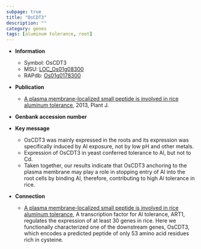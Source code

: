 ```yaml
---
subpage: true
title: "OsCDT3"
description: ""
category: genes
tags: [aluminum tolerance, root]
---
```


* **Information**  
    + Symbol: OsCDT3  
    + MSU: [LOC_Os01g08300](http://rice.plantbiology.msu.edu/cgi-bin/ORF_infopage.cgi?orf=LOC_Os01g08300)  
    + RAPdb: [Os01g0178300](http://rapdb.dna.affrc.go.jp/viewer/gbrowse_details/irgsp1?name=Os01g0178300)  

* **Publication**  
    + [A plasma membrane-localized small peptide is involved in rice aluminum tolerance](http://www.ncbi.nlm.nih.gov/pubmed?term=A+plasma+membrane-localized+small+peptide+is+involved+in+rice+aluminum+tolerance%5BTitle%5D), 2013, Plant J.

* **Genbank accession number**  

* **Key message**  
    + OsCDT3 was mainly expressed in the roots and its expression was specifically induced by Al exposure, not by low pH and other metals.
    + Expression of OsCDT3 in yeast conferred tolerance to Al, but not to Cd.
    + Taken together, our results indicate that OsCDT3 anchoring to the plasma membrane may play a role in stopping entry of Al into the root cells by binding Al, therefore, contributing to high Al tolerance in rice.

* **Connection**  
    + [A plasma membrane-localized small peptide is involved in rice aluminum tolerance](http://www.ncbi.nlm.nih.gov/pubmed?term=A+plasma+membrane-localized+small+peptide+is+involved+in+rice+aluminum+tolerance%5BTitle%5D), A transcription factor for Al tolerance, ART1, regulates the expression of at least 30 genes in rice. Here we functionally characterized one of the downstream genes, OsCDT3, which encodes a predicted peptide of only 53 amino acid residues rich in cysteine.



